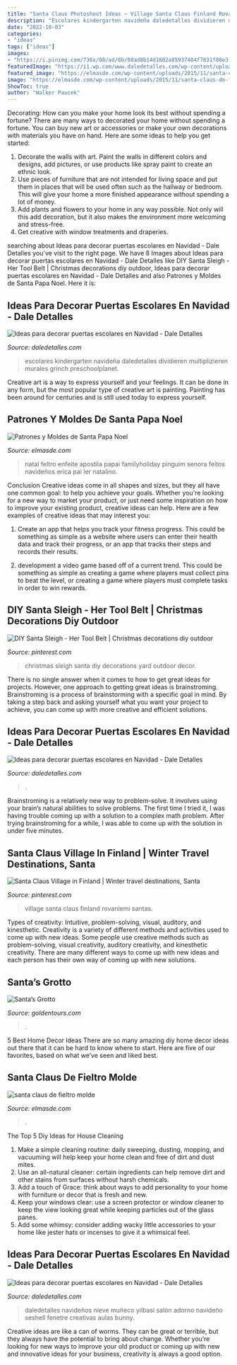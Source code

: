 ```yaml
---
title: "Santa Claus Photoshoot Ideas ~ Village Santa Claus Finland Rovaniemi Santas"
description: "Escolares kindergarten navideña daledetalles dividieren multiplizieren murales grinch preschoolplanet"
date: "2022-10-03"
categories:
- "ideas"
tags: ["ideas"]
images:
- "https://i.pinimg.com/736x/88/ad/8b/88ad8b14d1602a85937404f7831f88e3--christmas-yard-christmas-decor.jpg"
featuredImage: "https://i1.wp.com/www.daledetalles.com/wp-content/uploads/2017/10/Ideas-para-decorar-puertas-escolares-en-Navidad10.jpg?resize=550%2C976"
featured_image: "https://elmasde.com/wp-content/uploads/2015/11/santa-claus-de-fieltro-molde-2.jpg"
image: "https://elmasde.com/wp-content/uploads/2015/11/santa-claus-de-fieltro-molde-2.jpg"
ShowToc: true
author: "Walker Paucek"
---
```



Decorating: How can you make your home look its best without spending a fortune?
There are many ways to decorated your home without spending a fortune. You can buy new art or accessories or make your own decorations with materials you have on hand. Here are some ideas to help you get started: 
1. Decorate the walls with art. Paint the walls in different colors and designs, add pictures, or use products like spray paint to create an ethnic look. 
2. Use pieces of furniture that are not intended for living space and put them in places that will be used often such as the hallway or bedroom. This will give your home a more finished appearance without spending a lot of money. 
3. Add plants and flowers to your home in any way possible. Not only will this add decoration, but it also makes the environment more welcoming and stress-free. 
4. Get creative with window treatments and draperies.

	

		
searching about Ideas para decorar puertas escolares en Navidad - Dale Detalles you've visit to the right page. We have 8 Images about Ideas para decorar puertas escolares en Navidad - Dale Detalles like DIY Santa Sleigh - Her Tool Belt | Christmas decorations diy outdoor, Ideas para decorar puertas escolares en Navidad - Dale Detalles and also Patrones y Moldes de Santa Papa Noel. Here it is:
		
    
## Ideas Para Decorar Puertas Escolares En Navidad - Dale Detalles

<img loading=lazy src="https://i1.wp.com/www.daledetalles.com/wp-content/uploads/2017/10/Ideas-para-decorar-puertas-escolares-en-Navidad9.png?resize=550%2C824" onerror="this.onerror=null;this.src='https://tse1.mm.bing.net/th?id=OIP.P-Z277kDPTj0gNF6Xt40pQHaLG&amp;pid=15.1';" alt="Ideas para decorar puertas escolares en Navidad - Dale Detalles">

_Source: daledetalles.com_

>escolares kindergarten navideña daledetalles dividieren multiplizieren murales grinch preschoolplanet. 

	

Creative art is a way to express yourself and your feelings. It can be done in any form, but the most popular type of creative art is painting. Painting has been around for centuries and is still used today to express yourself.

    
## Patrones Y Moldes De Santa Papa Noel

<img loading=lazy src="http://elmasde.com/wp-content/uploads/2015/11/Santa-navideño04.jpg" onerror="this.onerror=null;this.src='https://tse2.mm.bing.net/th?id=OIP.noRIOyXPMB4839qX4Q09pAHaLG&amp;pid=15.1';" alt="Patrones y Moldes de Santa Papa Noel">

_Source: elmasde.com_

>natal feltro enfeite apostila papai familyholiday pinguim senora feitos navideños erica pai ler natalino. 

	

Conclusion
Creative ideas come in all shapes and sizes, but they all have one common goal: to help you achieve your goals. Whether you're looking for a new way to market your product, or just need some inspiration on how to improve your existing product, creative ideas can help. Here are a few examples of creative ideas that may interest you: 
1. Create an app that helps you track your fitness progress. This could be something as simple as a website where users can enter their health data and track their progress, or an app that tracks their steps and records their results.

2. development a video game based off of a current trend. This could be something as simple as creating a game where players must collect pins to beat the level, or creating a game where players must complete tasks in order to win rewards.


    
## DIY Santa Sleigh - Her Tool Belt | Christmas Decorations Diy Outdoor

<img loading=lazy src="https://i.pinimg.com/736x/88/ad/8b/88ad8b14d1602a85937404f7831f88e3--christmas-yard-christmas-decor.jpg" onerror="this.onerror=null;this.src='https://tse4.mm.bing.net/th?id=OIP.Ee10M8qf7CSIQZy06Yoi5QHaKf&amp;pid=15.1';" alt="DIY Santa Sleigh - Her Tool Belt | Christmas decorations diy outdoor">

_Source: pinterest.com_

>christmas sleigh santa diy decorations yard outdoor decor. 

	

There is no single answer when it comes to how to get great ideas for projects. However, one approach to getting great ideas is brainstroming. Brainstroming is a process of brainstorming with a specific goal in mind. By taking a step back and asking yourself what you want your project to achieve, you can come up with more creative and efficient solutions.

    
## Ideas Para Decorar Puertas Escolares En Navidad - Dale Detalles

<img loading=lazy src="https://www.daledetalles.com/wp-content/uploads/2017/10/Idea-para-decorar-puertas-escolares-en-Navidad2.jpg" onerror="this.onerror=null;this.src='https://tse2.mm.bing.net/th?id=OIP.BIRqVN17eNUT01YskxtJRQHaK3&amp;pid=15.1';" alt="Ideas para decorar puertas escolares en Navidad - Dale Detalles">

_Source: daledetalles.com_

>. 

	

Brainstroming is a relatively new way to problem-solve. It involves using your brain’s natural abilities to solve problems. The first time I tried it, I was having trouble coming up with a solution to a complex math problem. After trying brainstroming for a while, I was able to come up with the solution in under five minutes.

    
## Santa Claus Village In Finland | Winter Travel Destinations, Santa

<img loading=lazy src="https://i.pinimg.com/736x/f0/a5/19/f0a5194ca0b5aa6b188f6c8f795c2916--santa-claus-village-santas-village.jpg" onerror="this.onerror=null;this.src='https://tse2.mm.bing.net/th?id=OIP.dG51cGZ_HVE5aty7D_XkGADXEs&amp;pid=15.1';" alt="Santa Claus Village in Finland | Winter travel destinations, Santa">

_Source: pinterest.com_

>village santa claus finland rovaniemi santas. 

	

Types of creativity: Intuitive, problem-solving, visual, auditory, and kinesthetic.
Creativity is a variety of different methods and activities used to come up with new ideas. Some people use creative methods such as problem-solving, visual creativity, auditory creativity, and kinesthetic creativity. There are many different ways to come up with new ideas and each person has their own way of coming up with new solutions.

    
## Santa’s Grotto

<img loading=lazy src="https://d1wgio6yfhqlw1.cloudfront.net/sysimages/product/resized6/Santa’s_Grotto_7212_45606.jpg" onerror="this.onerror=null;this.src='https://tse3.mm.bing.net/th?id=OIP.gdtbnMuQZ11-ofNRB6xhiwHaFO&amp;pid=15.1';" alt="Santa’s Grotto">

_Source: goldentours.com_

>. 

	

5 Best Home Decor Ideas
There are so many amazing diy home decor ideas out there that it can be hard to know where to start. Here are five of our favorites, based on what we’ve seen and liked best.

    
## Santa Claus De Fieltro Molde

<img loading=lazy src="https://elmasde.com/wp-content/uploads/2015/11/santa-claus-de-fieltro-molde-2.jpg" onerror="this.onerror=null;this.src='https://tse4.mm.bing.net/th?id=OIP.OVNN5KQciI-8OCp3GmJHIgHaFj&amp;pid=15.1';" alt="santa claus de fieltro molde">

_Source: elmasde.com_

>. 

	

The Top 5 Diy Ideas for House Cleaning
1. Make a simple cleaning routine: daily sweeping, dusting, mopping, and vacuuming will help keep your home clean and free of dirt and dust mites.
2. Use an all-natural cleaner: certain ingredients can help remove dirt and other stains from surfaces without harsh chemicals.
3. Add a touch of Grace: think about ways to add personality to your home with furniture or decor that is fresh and new.
4. Keep your windows clear: use a screen protector or window cleaner to keep the view looking great while keeping particles out of the glass panes.
5. Add some whimsy: consider adding wacky little accessories to your home like jester hats or incenses to give it a whimsical feel.

    
## Ideas Para Decorar Puertas Escolares En Navidad - Dale Detalles

<img loading=lazy src="https://i1.wp.com/www.daledetalles.com/wp-content/uploads/2017/10/Ideas-para-decorar-puertas-escolares-en-Navidad10.jpg?resize=550%2C976" onerror="this.onerror=null;this.src='https://tse1.mm.bing.net/th?id=OIP.jT14TdoH21HBUcHN8aIzJAHaNJ&amp;pid=15.1';" alt="Ideas para decorar puertas escolares en Navidad - Dale Detalles">

_Source: daledetalles.com_

>daledetalles navideños nieve muñeco yilbasi salón adorno navideño seshell fenetre creativas aulas bunny. 

	

Creative ideas are like a can of worms. They can be great or terrible, but they always have the potential to bring about change. Whether you’re looking for new ways to improve your old product or coming up with new and innovative ideas for your business, creativity is always a good option.

